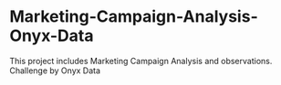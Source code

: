 # Marketing-Campaign-Analysis-Onyx-Data
This project includes Marketing Campaign Analysis and observations. Challenge by Onyx Data
